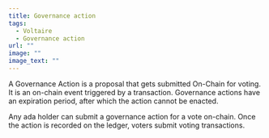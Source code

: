 ```yaml
---
title: Governance action
tags:
  - Voltaire
  - Governance action
url: ""
image: ""
image_text: ""
---
```


A Governance Action is a proposal that gets submitted On-Chain for voting. It is an on-chain event triggered by a transaction. Governance actions have an expiration period, after which the action cannot be enacted. 

Any ada holder can submit a governance action for a vote on-chain. Once the action is recorded on the ledger, voters submit voting transactions.
